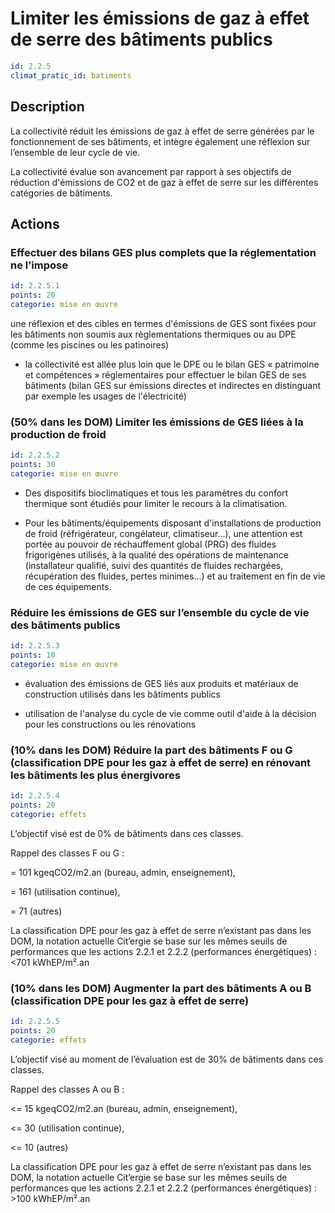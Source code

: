 # Limiter les émissions de gaz à effet de serre des bâtiments publics
```yaml
id: 2.2.5
climat_pratic_id: batiments
```
## Description
La collectivité réduit les émissions de gaz à effet de serre générées par le fonctionnement de ses bâtiments, et intègre également une réflexion sur l’ensemble de leur cycle de vie.

La collectivité évalue son avancement par rapport à ses objectifs de réduction d'émissions de CO2 et de gaz à effet de serre sur les différentes catégories de bâtiments.



## Actions
### Effectuer des bilans GES plus complets que la réglementation ne l’impose
```yaml
id: 2.2.5.1
points: 20
categorie: mise en œuvre
```
une réflexion et des cibles en termes d'émissions de GES sont fixées pour les bâtiments non soumis aux règlementations thermiques ou au DPE (comme les piscines ou les patinoires)

- la collectivité est allée plus loin que le DPE ou le bilan GES « patrimoine et compétences » réglementaires pour effectuer le bilan GES de ses bâtiments (bilan GES sur émissions directes et indirectes en distinguant par exemple les usages de l'électricité)




### (50% dans les DOM) Limiter les émissions de GES liées à la production de froid
```yaml
id: 2.2.5.2
points: 30
categorie: mise en œuvre
```
- Des dispositifs bioclimatiques et tous les paramètres du confort thermique sont étudiés pour limiter le recours à la climatisation.

- Pour les bâtiments/équipements disposant d'installations de production de froid (réfrigérateur, congélateur, climatiseur...), une attention est portée au pouvoir de réchauffement global (PRG) des fluides frigorigènes utilisés, à la qualité des opérations de maintenance (installateur qualifié, suivi des quantités de fluides rechargées, récupération des fluides, pertes minimes...) et au traitement en fin de vie de ces équipements.




### Réduire les émissions de GES sur l’ensemble du cycle de vie des bâtiments publics
```yaml
id: 2.2.5.3
points: 10
categorie: mise en œuvre
```
- évaluation des émissions de GES liés aux produits et matériaux de construction utilisés dans les bâtiments publics

- utilisation de l'analyse du cycle de vie comme outil d'aide à la décision pour les constructions ou les rénovations




### (10% dans les DOM) Réduire la part des bâtiments F ou G (classification DPE pour les gaz à effet de serre) en rénovant les bâtiments les plus énergivores
```yaml
id: 2.2.5.4
points: 20
categorie: effets
```
L’objectif visé est de 0% de bâtiments dans ces classes.

Rappel des classes F ou G :

= 101 kgeqCO2/m2.an (bureau, admin, enseignement),

= 161 (utilisation continue),

= 71 (autres)

La classification DPE pour les gaz à effet de serre n’existant pas dans les DOM, la notation actuelle Cit’ergie se base sur les mêmes seuils de performances que les actions 2.2.1 et 2.2.2 (performances énergétiques) : <701 kWhEP/m².an




### (10% dans les DOM) Augmenter la part des bâtiments A ou B (classification DPE pour les gaz à effet de serre)
```yaml
id: 2.2.5.5
points: 20
categorie: effets
```
L’objectif visé au moment de l’évaluation est de 30% de bâtiments dans ces classes.

Rappel des classes A ou B :

<= 15 kgeqCO2/m2.an (bureau, admin, enseignement),

<= 30 (utilisation continue),

<= 10 (autres)

La classification DPE pour les gaz à effet de serre n’existant pas dans les DOM, la notation actuelle Cit’ergie se base sur les mêmes seuils de performances que les actions 2.2.1 et 2.2.2 (performances énergétiques)  : >100 kWhEP/m².an



